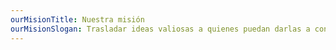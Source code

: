 ```yaml
---
ourMisionTitle: Nuestra misión
ourMisionSlogan: Trasladar ideas valiosas a quienes puedan darlas a conocer.
---
```


